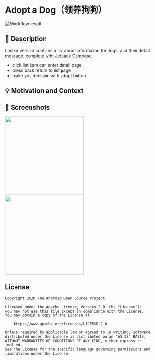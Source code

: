 # Adopt a Dog（领养狗狗）
<!--- Replace <OWNER> with your Github Username and <REPOSITORY> with the name of your repository. -->
<!--- You can find both of these in the url bar when you open your repository in github. -->
![Workflow result](https://github.com/ZakAnun/android-compose-challenge-dog/workflows/Check/badge.svg)

## :scroll: Description
<!--- Describe your app in one or two sentences -->
Lasted version contains a list about information for dogs, and their detail message. complete wiht Jetpack Compose.
- click list item can enter detail page
- press back return to list page
- make you decision with adopt button

## :bulb: Motivation and Context
<!--- Optionally point readers to interesting parts of your submission. -->
<!--- What are you especially proud of? -->

## :camera_flash: Screenshots
<!-- You can add more screenshots here if you like -->
<img src="https://i.loli.net/2021/03/02/dNA62a7L1UPfJCp.png" width="260">&emsp;&emsp;<img src="https://i.loli.net/2021/03/02/5YwLo3EMXgyCiNe.png" width="260">


## License
```
Copyright 2020 The Android Open Source Project

Licensed under the Apache License, Version 2.0 (the "License");
you may not use this file except in compliance with the License.
You may obtain a copy of the License at

    https://www.apache.org/licenses/LICENSE-2.0

Unless required by applicable law or agreed to in writing, software
distributed under the License is distributed on an "AS IS" BASIS,
WITHOUT WARRANTIES OR CONDITIONS OF ANY KIND, either express or implied.
See the License for the specific language governing permissions and
limitations under the License.
```
